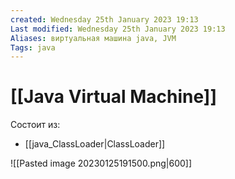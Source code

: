 ```yaml
---
created: Wednesday 25th January 2023 19:13
Last modified: Wednesday 25th January 2023 19:13
Aliases: виртуальная машина java, JVM
Tags: java
---
```


# [[Java Virtual Machine]]

Состоит из:
- [[java_ClassLoader|ClassLoader]]

![[Pasted image 20230125191500.png|600]]

